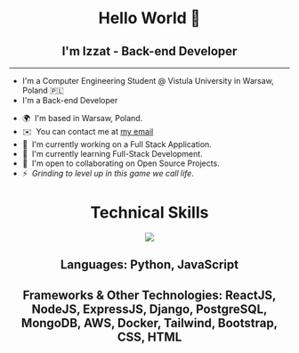 <h1 align="center">Hello World 👋</h1>
<h2 align="center">I'm Izzat - Back-end Developer</h2>

------------------------

- I'm a Computer Engineering Student @ Vistula University in Warsaw, Poland 🇵🇱
- I'm a Back-end Developer
* 🌍  I'm based in Warsaw, Poland.
* ✉️  You can contact me at [my email](mailto:izzatcodes@gmail.com)
* 🚀  I'm currently working on a Full Stack Application.
* 🧠  I'm currently learning Full-Stack Development.
* 🤝  I'm open to collaborating on Open Source Projects.
* ⚡  _Grinding to level up in this game we call life_.

<h1 align="center">Technical Skills</h1>

<p align="center">
  <a href="https://skillicons.dev">
    <img src="https://skillicons.dev/icons?i=py,js,react,nodejs,express,django,postgres,mongodb,aws,docker,tailwind,bootstrap,css,html" />
  </a>
</p>

<h2 align="center">Languages: Python, JavaScript</h2>
<h2 align="center">Frameworks & Other Technologies: ReactJS, NodeJS, ExpressJS, Django, PostgreSQL, MongoDB, AWS, Docker, Tailwind, Bootstrap, CSS, HTML</h2>
